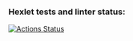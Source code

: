 ### Hexlet tests and linter status:
[![Actions Status](https://github.com/VildanHabibov/layout-designer-project-lvl1/workflows/hexlet-check/badge.svg)](https://github.com/VildanHabibov/layout-designer-project-lvl1/actions)